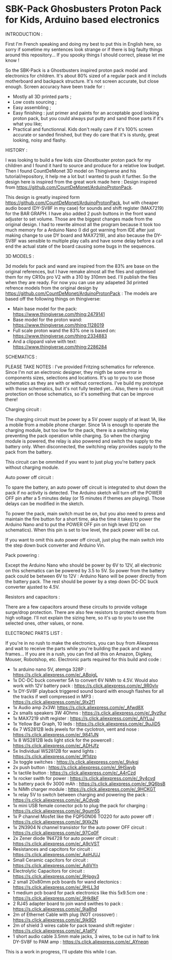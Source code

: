 # SBK-Pack Ghosbusters Proton Pack for Kids, Arduino based electronics

INTRODUCTION :

First I'm French speaking and doing my best to put this in English here, so sorry if sometime my sentences look strange or if there is big faulty things around this repository... If you spooky things I should correct, please let me know !

So the SBK-Pack is a Ghostbusters inspired proton pack model and electronics for children. It's about 80% sized of a regular pack and it includs motherboard and backpack structure. It's not screen accurate, but close enough. Screen accuracy have been trade for :
* Mostly all 3D printed parts ;
* Low costs sourcing ;
* Easy assembling ;
* Easy finishing : just primer and paints for an acceptable good looking proton pack, but you could always put putty and sand those parts if it's what you like;
* Practical and functionnal.
Kids don't really care if it's 100% screen accurate or sanded finished, but they do care that it's is sturdy, great looking, noisy and flashy.


HISTORY :

I was looking to build a few kids size Ghostbuster proton pack for my children and I found it hard to source and produce for a relative low budget. Then I found CountDeMonet 3D model on Thingiverse and his tutorial/repository, it help me a lot but I wanted to push it further. So the design here is inspired from the great work made here : Design inspired from https://github.com/CountDeMonet/ArduinoProtonPack.

This design is greatly inspired form https://github.com/CountDeMonet/ArduinoProtonPack, but with cheaper audio board (DY-SV8F in my case) for sounds and shift register (MAX7219) for the BAR GRAPH. I have also added 2 push buttons in the front wand adjuster to set volume. Those are the biggest changes made from the original design. I had to rewrite almost all the program because it took too much memory for a Arduino Nano (I did got warning from IDE after just making change to use DY board and MAX7219), and also because the DY-SV8F was sensible to multiple play calls and have some delay before a call end the actual state of the board causing some bugs in the sequences.


 
  
  
3D MODELS :

3d models for pack and wand are inspired from the 83% are base on the original references, but I have remake almost all the files and optimised them for my CR10s pro V2 with a 310 by 310mm bed. I'll publish the files when they are ready. For now you can use any adapeted 3d printed refrence models from the original design by https://github.com/CountDeMonet/ArduinoProtonPack :
The models are based off the following things on thingiverse: 
* Main base model for the pack: https://www.thingiverse.com/thing:2479141
* Base model for the proton wand: https://www.thingiverse.com/thing:1128019
* Full scale proton wand the 83% one is based on: https://www.thingiverse.com/thing:2334883
* And a clippard valve with text: https://www.thingiverse.com/thing:2286284
  
  
SCHEMATICS :

PLEASE TAKE NOTES : I've provided Fritzing schematics for reference. Since I'm not an electronic designer, they migth be some error in components sizes, selections and locations. It's up to you to use those schematics as they are with or without corrections. I've build my prototype with those schematics, but it's not fully tested yet... Also, there is no circuit protection on those schematics, so it's something that can be improve there!
  
  
  Charging circuit :

  The charging circuit must be power by a 5V power supply of at least 1A, like a mobile from a mobile phone charger. Since 1A is enough to operate the charging module, but too low for the pack, there is a switching relay preventing the pack operation while charging. So when the charging module is powered, the relay is also powered and switch the supply to the battery only. When disconnected, the switching relay provides supply to the pack from the battery.
  
  This circuit can be ommited if you want to just plug you're battery pack without charging module.


  Auto power off circuit :
  
  To spare the battery, an auto power off circuit is integrated to shut down the pack if no activity is detected. The Arduino sketch will turn off the POWER OFF pin after a 5 minutes delay (or 15 minutes if themes are playing). Those delays can be modified in the sketch.
  
  To power the pack, main switch must be on, but you also need to press and maintain the fire button for a short time, aka the time it takes to power the Arduino Nano and to put the POWER OFF pin on high level (D12 on schematics). When this pin is set to low level, the pack power will be cut.
  
  If you want to omit this auto power off circuit, just plug the main switch into the step down buck converter and Arduino Vin.
    
    
  Pack powering :
  
  Except the Arduino Nano who should be power by 6V to 12V, all electronic on this schematics can be powered by 3.5 to 5V. 
  So power from the battery pack could be between 6V to 12V : Arduino Nano will be power directly from the battery pack.
  The rest should be power by a step down DC-DC buck converter ajusted to 4.5V.
  
  
  Resistors and capacitors :

  There are a few capacitors around these circuits to provide voltage surge/drop protection.
  There are also few resistors to protect elements from high voltage.
  I'll not explain the sizing here, so it's up to you to use the selected ones, other values, or none.
  
  
ELECTRONIC PARTS LIST :

If you're in no rush to make the electronics, you can buy from Aliexpress and wait to receive the parts while you're building the pack and wand frames...
If you are in a rush, you can find all this on Amazon, Digikey, Mouser, Robotshop, etc.
Electronic parts required for this build and code :

* 1x arduino nano 5V, atemga 328P : https://s.click.aliexpress.com/e/_ABoigL
* 1x DC-DC buck converter 5A to convert 6V NiMh to 4.5V. Would also work with 12V battery pack : https://s.click.aliexpress.com/e/_9R0vlv
* 1x DY-SV8F playback triggered sound board with enough flashes for all the tracks if well compressed in MP3 : https://s.click.aliexpress.com/e/_9Ix2f1
* 1x Audio amp 2x3W: https://s.click.aliexpress.com/e/_Afwd8X
* 2x smalls speakers 3W 4Ohms : https://s.click.aliexpress.com/e/_9vz9ur
* 1x MAX7219 shift register : https://s.click.aliexpress.com/e/_AlYLuJ
* 1x Yellow Bar Graph, 10 leds : https://s.click.aliexpress.com/e/_9uJiD5
* 6x 7 WS2812B leds jewels for the cyclotron, vent and nose : https://s.click.aliexpress.com/e/_9841JN
* 1x 8 WS2812B leds light stick for the powercell : https://s.click.aliexpress.com/e/_ADHJfz
* 5x Individual WS2812B for wand lights : https://s.click.aliexpress.com/e/_9f1dzp
* 3x toggle switches : https://s.click.aliexpress.com/e/_9iykgj
* 2x push button : https://s.click.aliexpress.com/e/_9HSwyb
* 1x tactile button : https://s.click.aliexpress.com/e/_A4rCzd
* 1x rocker swith for power : https://s.click.aliexpress.com/e/_9y4cvd
* 1x battery pack 6v 3000 mAh  : https://s.click.aliexpress.com/e/_9Q6bsB
* 1x NiMh charger module : https://s.click.aliexpress.com/e/_9HCKGT
* 1x relay 5V to switch between charging and powering the pack : https://s.click.aliexpress.com/e/_ACdvqb
* 1x mini USB female conector pcb to plug the pack for charging : https://s.click.aliexpress.com/e/_9gum55
* 1x P channel Mosfet like the FQP50N06 TO220 for auto power off :  https://s.click.aliexpress.com/e/_9IXkZN
* 1x 2N3904 N channel transistor for the auto power OFF circuit : https://s.click.aliexpress.com/e/_97Cq0F
* 2x Zener diode 1N4728 for auto power off circuit : https://s.click.aliexpress.com/e/_A9cVST
* Resistances and capcitors for circuit : https://s.click.aliexpress.com/e/_ApHJUJ
* Small Ceramic capcitors for circuit : https://s.click.aliexpress.com/e/_AdiVYn
* Electrolytic Capacitors for circuit : https://s.click.aliexpress.com/e/_9Hpgy3
* 2 small 20x80mm pcb boards for wand electonics : https://s.click.aliexpress.com/e/_9HLL3d
* 1 medium pcb board for pack electronics like this 5x9.5cm one : https://s.click.aliexpress.com/e/_9Hk8kF
* 2 RJ45 adapter board to join wand swithes to pack : https://s.click.aliexpress.com/e/_9ia8hd
* 2m of Ethernet Cable with plug (NOT crossover) : https://s.click.aliexpress.com/e/_9jk9Dt
* 2m of shield 3 wires cable for pack towand shift register : https://s.click.aliexpress.com/e/_A1atPV 
* 1 short audio cable 3.5mm male jacks, 3 wires, to be cut in half to link DY-SV8F to PAM amp : https://s.click.aliexpress.com/e/_AYneqn
  
  
This is a work in progress, I'll update this while I can.
